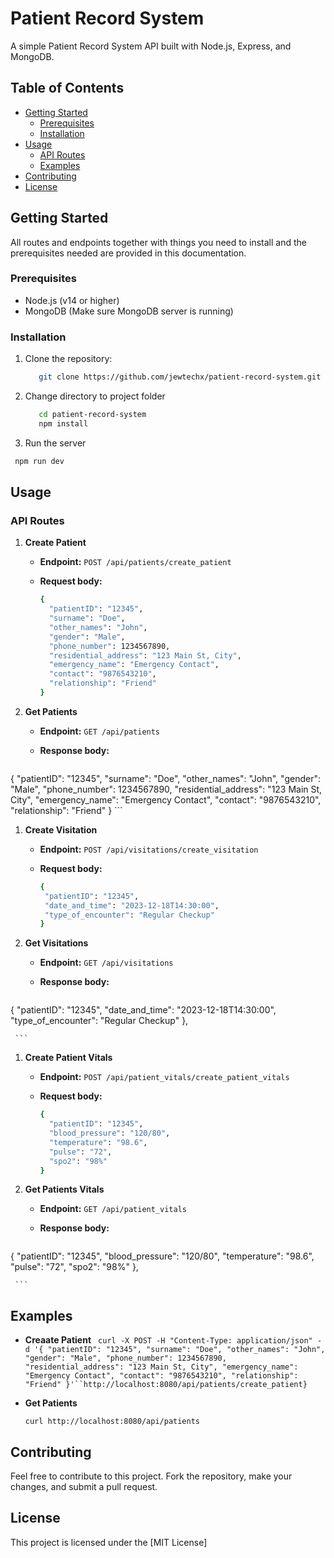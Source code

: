 # Patient Record System

A simple Patient Record System API built with Node.js, Express, and MongoDB.

## Table of Contents

- [Getting Started](#getting-started)
  - [Prerequisites](#prerequisites)
  - [Installation](#installation)
- [Usage](#usage)
  - [API Routes](#api-routes)
  - [Examples](#examples)
- [Contributing](#contributing)
- [License](#license)

## Getting Started
All routes and endpoints together with things you need to install and the prerequisites needed are provided in this documentation. 

### Prerequisites

- Node.js (v14 or higher)
- MongoDB (Make sure MongoDB server is running)

### Installation

1. Clone the repository:

   ```bash
      git clone https://github.com/jewtechx/patient-record-system.git
   ```

2. Change directory to project folder

   ```bash
      cd patient-record-system
      npm install
   ```
3. Run the server

  ```bash
   npm run dev
  ```


## Usage

### API Routes

1. **Create Patient**
   - **Endpoint:** `POST /api/patients/create_patient`

   - **Request body:**
     ```bash
     {
       "patientID": "12345",
       "surname": "Doe",
       "other_names": "John",
       "gender": "Male",
       "phone_number": 1234567890,
       "residential_address": "123 Main St, City",
       "emergency_name": "Emergency Contact",
       "contact": "9876543210",
       "relationship": "Friend"
     }
     ```

2. **Get Patients**
   - **Endpoint:** `GET /api/patients`

   - **Response body:**
   ```bash
  {
      "patientID": "12345",
      "surname": "Doe",
      "other_names": "John",
      "gender": "Male",
      "phone_number": 1234567890,
      "residential_address": "123 Main St, City",
      "emergency_name": "Emergency Contact",
      "contact": "9876543210",
      "relationship": "Friend"
    }
     ```

1. **Create Visitation**
   - **Endpoint:** `POST /api/visitations/create_visitation`

   - **Request body:**
     ```bash
     {
      "patientID": "12345",
      "date_and_time": "2023-12-18T14:30:00",
      "type_of_encounter": "Regular Checkup"
     }
     ```

2. **Get Visitations**
   - **Endpoint:** `GET /api/visitations`

   - **Response body:**
     ```bash
  {
        "patientID": "12345",
        "date_and_time": "2023-12-18T14:30:00",
        "type_of_encounter": "Regular Checkup"
  },

     ```

1. **Create Patient Vitals**
   - **Endpoint:** `POST /api/patient_vitals/create_patient_vitals`

   - **Request body:**
     ```bash
     {
       "patientID": "12345",
       "blood_pressure": "120/80",
       "temperature": "98.6",
       "pulse": "72",
       "spo2": "98%"
     }
     ```

2. **Get Patients Vitals**
   - **Endpoint:** `GET /api/patient_vitals`

   - **Response body:**
     ```bash
  {
        "patientID": "12345",
        "blood_pressure": "120/80",
        "temperature": "98.6",
        "pulse": "72",
        "spo2": "98%"
  },

     ```


## Examples
 - **Creaate Patient**
  `
  curl -X POST -H "Content-Type: application/json" -d '{
  "patientID": "12345",
  "surname": "Doe",
  "other_names": "John",
  "gender": "Male",
  "phone_number": 1234567890,
  "residential_address": "123 Main St, City",
  "emergency_name": "Emergency Contact",
  "contact": "9876543210",
  "relationship": "Friend"
  }'``http://localhost:8080/api/patients/create_patient}`
 

  

- **Get Patients**

  `curl http://localhost:8080/api/patients`


## Contributing
Feel free to contribute to this project. Fork the repository, make your changes, and submit a pull request.

## License
This project is licensed under the [MIT License]


